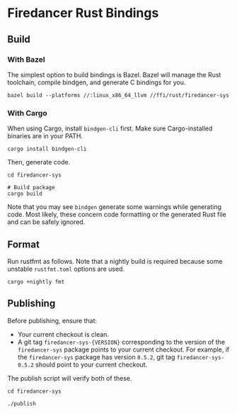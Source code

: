 # Firedancer Rust Bindings

## Build

### With Bazel

The simplest option to build bindings is Bazel.
Bazel will manage the Rust toolchain, compile bindgen, and generate C bindings for you.

```shell
bazel build --platforms //:linux_x86_64_llvm //ffi/rust/firedancer-sys
```

### With Cargo

When using Cargo, install `bindgen-cli` first.
Make sure Cargo-installed binaries are in your PATH.

```shell
cargo install bindgen-cli
```

Then, generate code.

```shell
cd firedancer-sys

# Build package
cargo build
```

Note that you may see `bindgen` generate some warnings while generating code.
Most likely, these concern code formatting or the generated Rust file and can be safely ignored.

## Format

Run rustfmt as follows.
Note that a nightly build is required because some unstable `rustfmt.toml` options are used.

```shell
cargo +nightly fmt
```

## Publishing

Before publishing, ensure that:
- Your current checkout is clean.
- A git tag `firedancer-sys-{VERSION}` corresponding to the version of the `firedancer-sys` package points to your current checkout. For example, if the
`firedancer-sys` package has version `0.5.2`, git tag `firedancer-sys-0.5.2` should
point to your current checkout.

The publish script will verify both of these.

```shell
cd firedancer-sys

./publish
```
